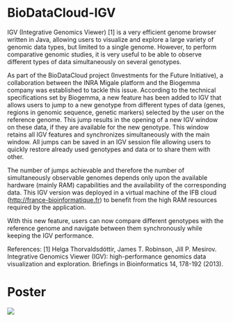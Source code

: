 # BioDataCloud-IGV

IGV (Integrative Genomics Viewer) [1] is a very efficient genome browser written in Java, allowing users to visualize and explore a large variety of genomic data types, but limited to a single genome. However, to perform comparative genomic studies, it is very useful to be able to observe different types of data simultaneously on several genotypes.

As part of the BioDataCloud project (Investments for the Future Initiative), a collaboration between the INRA Migale platform and the Biogemma company was established to tackle this issue. According to the technical specifications set by Biogemma, a new feature has been added to IGV that allows users to jump to a new genotype from different types of data (genes, regions in genomic sequence, genetic markers) selected by the user on the reference genome. 
This jump results in the opening of a new IGV window on these data, if they are available for the new genotype. This window retains all IGV features and synchronizes simultaneously with the main window. 
All jumps can be saved in an IGV session file allowing users to quickly restore already used genotypes and data or to share them with other.

The number of jumps achievable and therefore the number of simultaneously observable genomes depends only upon the available hardware (mainly RAM) capabilities and the availability of the corresponding data.
This  IGV version was deployed in a virtual machine of the IFB cloud (http://france-bioinformatique.fr) to benefit from the high RAM resources required by the application. 

With this new feature, users can now compare different genotypes with the reference genome and navigate between them synchronously while keeping the IGV performance.

References:
[1] Helga Thorvaldsdóttir, James T. Robinson, Jill P. Mesirov. Integrative Genomics Viewer (IGV): high-performance genomics data visualization and exploration. Briefings in Bioinformatics 14, 178-192 (2013).

# Poster
<A HREF="http://migale.jouy.inra.fr/sites/migale.jouy.inra.fr.drupal7.migale.jouy.inra.fr/files/poster_jobim_v5.pdf"><IMG SRC="http://migale.jouy.inra.fr/sites/migale.jouy.inra.fr.drupal7.migale.jouy.inra.fr/files/poster_jobim_v5.pdf"></A>
